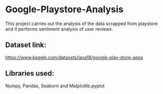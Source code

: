 # Google-Playstore-Analysis
This project carries out the analysis of the data scrapped from playstore and it performs sentiment analysis of user reviews.
## Dataset link:
https://www.kaggle.com/datasets/lava18/google-play-store-apps
## Libraries used:
Numpy, Pandas, Seaborn and Matplotlib.pyplot

